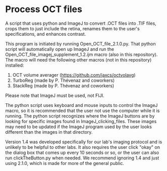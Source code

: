 # Process OCT files
 A script that uses python and ImageJ to convert .OCT files into .TIF files, crops them to just include the retina, renames them to the user's specifications, and enhances contrast.

This program is initiated by running Open_OCT_file_2.1.0.py. That python script will automatically open up ImageJ and run the Open_OCT_file_imagej_supplement_1.2.ijm macro (also in this repository). The macro will need the following other macros (not in this repository) installed:
1. OCT volume averager (https://github.com/jaxcs/octvolavg)
2. TurboReg (made by P. Thévenaz and coworkers)
3. StackReg (made by P. Thévenaz and coworkers)

Please note that ImageJ must be used, not FIJI.

The python script uses keyboard and mouse inputs to control the ImageJ macro, so it is recommended that the user not use the computer while it is running. The python script recognizes where the ImageJ buttons are by looking for specific images found in ImageJ_clicking_files. These images may need to be updated if the ImageJ program used by the user looks different than the images in that directory.

Version 1.4 was developed specifically for our lab's imaging protocol and is unlikely to be helpful to other labs. It also requires the user click "okay" on the dialog box that comes up every 10 seconds or so, or the user can also run clickTheButton.py when needed. We recommend ignoring 1.4 and just using 2.1.0, which is made for more of the general public.

